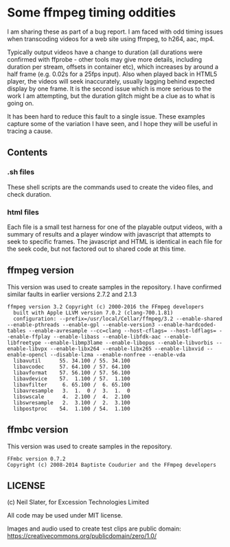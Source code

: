 # Some ffmpeg timing oddities 

I am sharing these as part of a bug report. I am faced with odd timing issues when transcoding
videos for a web site using ffmpeg, to h264, aac, mp4. 

Typically output videos have a change to duration (all durations were confirmed with ffprobe - other tools may give
more details, including duration per stream, offsets in container etc), which increases by around a half frame
(e.g. 0.02s for a 25fps input). Also when played back in HTML5 player, the videos will seek inaccurately,
usually lagging behind expected display by one frame. It
is the second issue which is more serious to the work I am attempting, but the duration glitch might be a clue as to
what is going on.

It has been hard to reduce this fault to a single issue. These examples capture some of the variation I have seen, and I hope 
they will be useful in tracing a cause.

## Contents

### .sh files

These shell scripts are the commands used to create the video files, and check duration.

### html files

Each file is a small test harness for one of the playable output videos, with a summary of results and a player window with
javascript that attempts to seek to specific frames. The javascript and HTML is identical in each file for the seek code, but
not factored out to shared code at this time.

## ffmpeg version

This version was used to create samples in the repository. I have confirmed similar faults in earlier versions 2.7.2 and 2.1.3

```
ffmpeg version 3.2 Copyright (c) 2000-2016 the FFmpeg developers
  built with Apple LLVM version 7.0.2 (clang-700.1.81)
  configuration: --prefix=/usr/local/Cellar/ffmpeg/3.2 --enable-shared --enable-pthreads --enable-gpl --enable-version3 --enable-hardcoded-tables --enable-avresample --cc=clang --host-cflags= --host-ldflags= --enable-ffplay --enable-libass --enable-libfdk-aac --enable-libfreetype --enable-libmp3lame --enable-libopus --enable-libvorbis --enable-libvpx --enable-libx264 --enable-libx265 --enable-libxvid --enable-opencl --disable-lzma --enable-nonfree --enable-vda
  libavutil      55. 34.100 / 55. 34.100
  libavcodec     57. 64.100 / 57. 64.100
  libavformat    57. 56.100 / 57. 56.100
  libavdevice    57.  1.100 / 57.  1.100
  libavfilter     6. 65.100 /  6. 65.100
  libavresample   3.  1.  0 /  3.  1.  0
  libswscale      4.  2.100 /  4.  2.100
  libswresample   2.  3.100 /  2.  3.100
  libpostproc    54.  1.100 / 54.  1.100
```

## ffmbc version

This version was used to create samples in the repository.

```
FFmbc version 0.7.2
Copyright (c) 2008-2014 Baptiste Coudurier and the FFmpeg developers
```

## LICENSE

(c) Neil Slater, for Excession Technologies Limited

All code may be used under MIT license.

Images and audio used to create test clips are public domain: https://creativecommons.org/publicdomain/zero/1.0/
